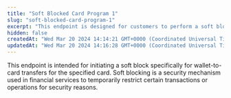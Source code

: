```yaml
---
title: "Soft Blocked Card Program 1"
slug: "soft-blocked-card-program-1"
excerpt: "This endpoint is designed for customers to perform a soft block on a card within Card Program 1. A soft block restricts certain functionalities on the card without permanently disabling it. Users can soft block their card by providing the cardId and a verification code."
hidden: false
createdAt: "Wed Mar 20 2024 14:14:21 GMT+0000 (Coordinated Universal Time)"
updatedAt: "Wed Mar 20 2024 14:16:28 GMT+0000 (Coordinated Universal Time)"
---
```

This endpoint is intended for initiating a soft block specifically for wallet-to-card transfers for the specified card. Soft blocking is a security mechanism used in financial services to temporarily restrict certain transactions or operations for security reasons.
